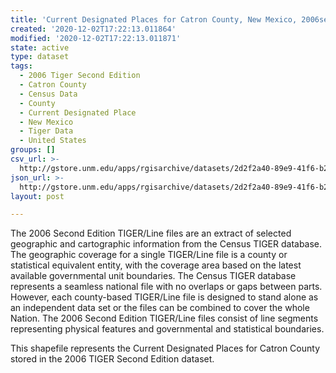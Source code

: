 ```yaml
---
title: 'Current Designated Places for Catron County, New Mexico, 2006se TIGER'
created: '2020-12-02T17:22:13.011864'
modified: '2020-12-02T17:22:13.011871'
state: active
type: dataset
tags:
  - 2006 Tiger Second Edition
  - Catron County
  - Census Data
  - County
  - Current Designated Place
  - New Mexico
  - Tiger Data
  - United States
groups: []
csv_url: >-
  http://gstore.unm.edu/apps/rgisarchive/datasets/2d2f2a40-89e9-41f6-b25b-43a01a01abc4/tgr2006se_catr_placecu.derived.csv
json_url: >-
  http://gstore.unm.edu/apps/rgisarchive/datasets/2d2f2a40-89e9-41f6-b25b-43a01a01abc4/tgr2006se_catr_placecu.derived.json
layout: post

---
```

The 2006 Second Edition TIGER/Line files are an extract of selected geographic and cartographic information from the Census TIGER database.  The geographic coverage for a single TIGER/Line file is a county or statistical equivalent entity, with the coverage area based on the latest available governmental unit boundaries. The Census TIGER database represents a seamless national file with no overlaps or gaps between parts.  However, each county-based TIGER/Line file is designed to stand alone as an independent data set or the files can be combined to cover the whole Nation.  The 2006 Second Edition  TIGER/Line files consist of line segments representing physical features and governmental and statistical boundaries.  

This shapefile represents the Current Designated Places for Catron County stored in the 2006 TIGER Second Edition dataset.
